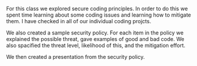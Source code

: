 For this class we explored secure coding principles. In order to do this we spent time learning about some coding issues and learning how to mitigate them. I have checked in all of our individual coding projcts.

We also created a sample security policy. For each item in the policy we explained the possible threat, gave examples of good and bad code. We also spacified the threat level, likelihood of this, and the mitigation effort. 

We then created a presentation from the security policy.
